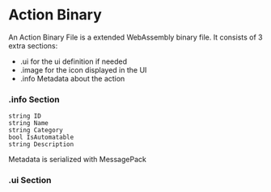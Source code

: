 # Action Binary

An Action Binary File is a extended WebAssembly binary file.
It consists of 3 extra sections:
- .ui for the ui definition if needed
- .image for the icon displayed in the UI
- .info Metadata about the action

### .info Section

    string ID
    string Name
    string Category
    bool IsAutomatable
    string Description

Metadata is serialized with MessagePack

### .ui Section
